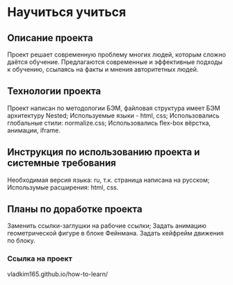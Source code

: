 # Научиться учиться
## Описание проекта
Проект решает современную проблему многих людей, которым сложно даётся обучение. Предлагаются
современные и эффективные подходы к обучению, ссылаясь на факты и мнения авторитетных людей.
## Технологии проекта
Проект написан по методологии БЭМ, файловая структура имеет БЭМ архитектуру Nested;
Используемые языки - html, css;
Использовались глобальные стили: normalize.css;
Использовались flex-box вёрстка, анимации, iframe.
## Инструкция по использованию проекта и системные требования
Необходимая версия языка: ru, т.к. страница написана на русском;
Использумые расширения: html, css.
## Планы по доработке проекта
Заменить ссылки-заглушки на рабочие ссылки;
Задать анимацию геометрической фигуре в блоке Фейнмана. Задать кейфрейм движения по блоку.


### Ссылка на проект
vladkim165.github.io/how-to-learn/
